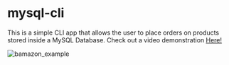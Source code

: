 # mysql-cli

This is a simple CLI app that allows the user to place orders on products stored inside a MySQL Database.
Check out a video demonstration [Here!](https://youtu.be/Xj1iOhFlzmE)


![bamazon_example](https://user-images.githubusercontent.com/24642276/42922600-60380314-8aef-11e8-8cb3-5d4dfa2b5e44.jpg)
